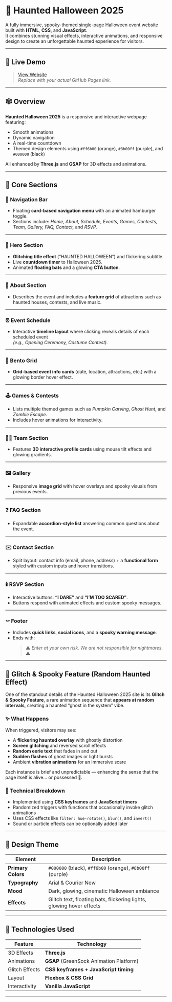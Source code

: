 # 🎃 Haunted Halloween 2025

A fully immersive, spooky-themed single-page Halloween event website built with **HTML**, **CSS**, and **JavaScript**.  
It combines stunning visual effects, interactive animations, and responsive design to create an unforgettable haunted experience for visitors.

---

## 👻 Live Demo

> [View Website](https://your-github-username.github.io/Haunted-Halloween-2025/)  
> _Replace with your actual GitHub Pages link._

---

## 🕸️ Overview

**Haunted Halloween 2025** is a responsive and interactive webpage featuring:

- Smooth animations  
- Dynamic navigation  
- A real-time countdown  
- Themed design elements using `#ff6b00` (orange), `#8b00ff` (purple), and `#000000` (black)

All enhanced by **Three.js** and **GSAP** for 3D effects and animations.

---

## 🧱 Core Sections

### 🧭 Navigation Bar

- Floating **card-based navigation menu** with an animated hamburger toggle.  
- Sections include: _Home, About, Schedule, Events, Games, Contests, Team, Gallery, FAQ, Contact,_ and _RSVP._

---

### 🎃 Hero Section

- **Glitching title effect** (“HAUNTED HALLOWEEN”) and flickering subtitle.  
- Live **countdown timer** to Halloween 2025.  
- Animated **floating bats** and a glowing **CTA button**.

---

### 👀 About Section

- Describes the event and includes a **feature grid** of attractions such as haunted houses, contests, and live music.

---

### ⏰ Event Schedule

- Interactive **timeline layout** where clicking reveals details of each scheduled event  
  _(e.g., Opening Ceremony, Costume Contest)._

---

### 🧩 Bento Grid

- **Grid-based event info cards** (date, location, attractions, etc.) with a glowing border hover effect.

---

### 🕹️ Games & Contests

- Lists multiple themed games such as _Pumpkin Carving_, _Ghost Hunt_, and _Zombie Escape_.  
- Includes hover animations for interactivity.

---

### 🧑‍🎤 Team Section

- Features **3D interactive profile cards** using mouse tilt effects and glowing gradients.

---

### 🖼️ Gallery

- Responsive **image grid** with hover overlays and spooky visuals from previous events.

---

### ❓ FAQ Section

- Expandable **accordion-style list** answering common questions about the event.

---

### ✉️ Contact Section

- Split layout: contact info (email, phone, address) + a **functional form** styled with custom inputs and hover transitions.

---

### 🕯️ RSVP Section

- Interactive buttons: **“I DARE”** and **“I’M TOO SCARED”**.  
- Buttons respond with animated effects and custom spooky messages.

---

### ⚰️ Footer

- Includes **quick links**, **social icons**, and a **spooky warning message**.  
- Ends with:  
  > ⚠️ _Enter at your own risk. We are not responsible for nightmares._ ⚠️

---

## 👾 Glitch & Spooky Feature (Random Haunted Effect)

One of the standout details of the Haunted Halloween 2025 site is its **Glitch & Spooky Feature**, a rare animation sequence that **appears at random intervals**, creating a haunted “ghost in the system” vibe.

### ✨ What Happens
When triggered, visitors may see:
- A **flickering haunted overlay** with ghostly distortion  
- **Screen glitching** and reversed scroll effects  
- **Random eerie text** that fades in and out  
- **Sudden flashes** of ghost images or light bursts  
- Ambient **vibration animations** for an immersive scare  

Each instance is brief and unpredictable — enhancing the sense that the page itself is alive… or possessed 👻.

### 🧩 Technical Breakdown
- Implemented using **CSS keyframes** and **JavaScript timers**
- Randomized triggers with functions that occasionally invoke glitch animations  
- Uses CSS effects like `filter: hue-rotate()`, `blur()`, and `invert()`  
- Sound or particle effects can be optionally added later

---

## 🧛 Design Theme

| Element | Description |
|----------|--------------|
| **Primary Colors** | `#000000` (black), `#ff6b00` (orange), `#8b00ff` (purple) |
| **Typography** | Arial & Courier New |
| **Mood** | Dark, glowing, cinematic Halloween ambiance |
| **Effects** | Glitch text, floating bats, flickering lights, glowing hover effects |

---

## 🧠 Technologies Used

| Feature | Technology |
|----------|-------------|
| 3D Effects | **Three.js** |
| Animations | **GSAP** (GreenSock Animation Platform) |
| Glitch Effects | **CSS keyframes + JavaScript timing** |
| Layout | **Flexbox & CSS Grid** |
| Interactivity | **Vanilla JavaScript** |

---
